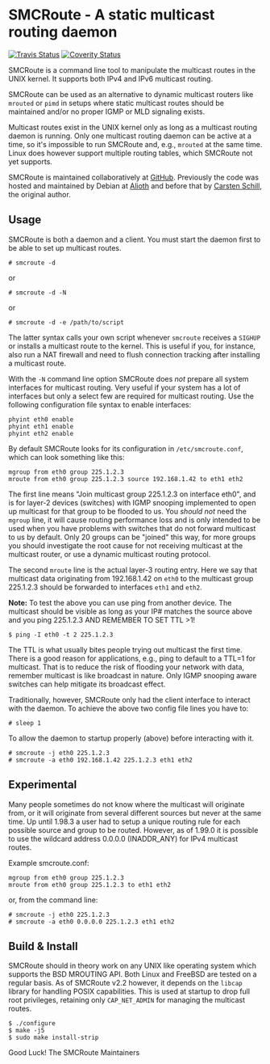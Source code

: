 SMCRoute - A static multicast routing daemon
============================================
[![Travis Status][]][Travis] [![Coverity Status][]][Coverity Scan]

SMCRoute is a command line tool to manipulate the multicast routes in
the UNIX kernel.  It supports both IPv4 and IPv6 multicast routing.

SMCRoute can be used as an alternative to dynamic multicast routers like
`mrouted` or `pimd` in setups where static multicast routes should be
maintained and/or no proper IGMP or MLD signaling exists.

Multicast routes exist in the UNIX kernel only as long as a multicast
routing daemon is running.  Only one multicast routing daemon can be
active at a time, so it's impossible to run SMCRoute and, e.g.,
`mrouted` at the same time.  Linux does however support multiple routing
tables, which SMCRoute not yet supports.

SMCRoute is maintained collaboratively at [GitHub][].  Previously the
code was hosted and maintained by Debian at [Alioth][] and before that
by [Carsten Schill][], the original author.


Usage
-----

SMCRoute is both a daemon and a client.  You must start the daemon first
to be able to set up multicast routes.

    # smcroute -d

or

    # smcroute -d -N

or

    # smcroute -d -e /path/to/script

The latter syntax calls your own script whenever `smcroute` receives a
`SIGHUP` or installs a multicast route to the kernel.  This is useful if
you, for instance, also run a NAT firewall and need to flush connection
tracking after installing a multicast route.

With the `-N` command line option SMCRoute does *not* prepare all system
interfaces for multicast routing.  Very useful if your system has a lot
of interfaces but only a select few are required for multicast routing.
Use the following configuration file syntax to enable interfaces:

    phyint eth0 enable
    phyint eth1 enable
    phyint eth2 enable

By default SMCRoute looks for its configuration in `/etc/smcroute.conf`,
which can look something like this:

    mgroup from eth0 group 225.1.2.3
    mroute from eth0 group 225.1.2.3 source 192.168.1.42 to eth1 eth2

The first line means "Join multicast group 225.1.2.3 on interface eth0",
and is for layer-2 devices (switches) with IGMP snooping implemented to
open up multicast for that group to be flooded to us.  You *should not*
need the `mgroup` line, it will cause routing performance loss and is
only intended to be used when you have problems with switches that do
not forward multicast to us by default.  Only 20 groups can be "joined"
this way, for more groups you should investigate the root cause for not
receiving multicast at the multicast router, or use a dynamic multicast
routing protocol.

The second `mroute` line is the actual layer-3 routing entry.  Here we
say that multicast data originating from 192.168.1.42 on `eth0` to the
multicast group 225.1.2.3 should be forwarded to interfaces `eth1` and
`eth2`.

**Note:** To test the above you can use ping from another device.  The
   multicast should be visible as long as your IP# matches the source
   above and you ping 225.1.2.3 AND REMEMBER TO SET TTL >1!
   
    $ ping -I eth0 -t 2 225.1.2.3

The TTL is what usually bites people trying out multicast the first time.
There is a good reason for applications, e.g., ping to default to a TTL=1
for multicast.  That is to reduce the risk of flooding your network with
data, remember multicast is like broadcast in nature.  Only IGMP snooping
aware switches can help mitigate its broadcast effect.

Traditionally, however, SMCRoute only had the client interface to interact
with the daemon.  To achieve the above two config file lines you have to:

    # sleep 1

To allow the daemon to startup properly (above) before interacting with it.

    # smcroute -j eth0 225.1.2.3
    # smcroute -a eth0 192.168.1.42 225.1.2.3 eth1 eth2


Experimental
------------

Many people sometimes do not know where the multicast will originate
from, or it will originate from several different sources but never at
the same time.  Up until 1.98.3 a user had to setup a unique routing
rule for each possible source and group to be routed.  However, as of
1.99.0 it is possible to use the wildcard address 0.0.0.0 (INADDR_ANY)
for IPv4 multicast routes.

Example smcroute.conf:

    mgroup from eth0 group 225.1.2.3
    mroute from eth0 group 225.1.2.3 to eth1 eth2

or, from the command line:

    # smcroute -j eth0 225.1.2.3
    # smcroute -a eth0 0.0.0.0 225.1.2.3 eth1 eth2


Build & Install
---------------

SMCRoute should in theory work on any UNIX like operating system which
supports the BSD MROUTING API.  Both Linux and FreeBSD are tested on a
regular basis.  As of SMCRoute v2.2 however, it depends on the `libcap`
library for handling POSIX capabilities.  This is used at startup to
drop full root privileges, retaining only `CAP_NET_ADMIN` for managing
the multicast routes.

    $ ./configure
    $ make -j5
	$ sudo make install-strip


Good Luck!
The SMCRoute Maintainers

[GitHub]:          https://github.com/troglobit/smcroute
[Alioth]:          https://alioth.debian.org/projects/smcroute
[Carsten Schill]:  http://www.cschill.de/smcroute/
[Travis]:          https://travis-ci.org/troglobit/smcroute
[Travis Status]:   https://travis-ci.org/troglobit/smcroute.png?branch=master
[Coverity Scan]:   https://scan.coverity.com/projects/3061
[Coverity Status]: https://scan.coverity.com/projects/3061/badge.svg

<!--
  -- Local Variables:
  -- mode: markdown
  -- End:
  -->
